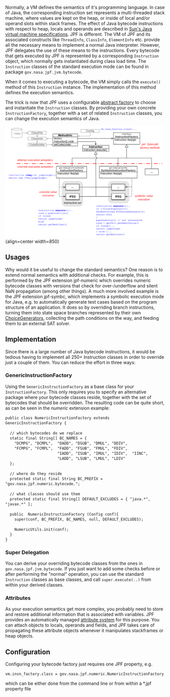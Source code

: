 Normally, a VM defines the semantics of it's programming language. In case of Java, the corresponding instruction set represents a multi-threaded stack machine, where values are kept on the heap, or inside of local and/or operand slots within stack frames. The effect of Java bytecode instructions with respect to heap, locals and operands are described in [Sun's Java virtual machine specifications](http://java.sun.com/docs/books/jvms/second_edition/html/VMSpecTOC.doc.html/).
JPF is different. The VM of JPF and its associated constructs like `ThreadInfo`, `ClassInfo`, `ElementInfo` etc. provide all the necessary means to implement a normal Java interpreter. However, JPF delegates the use of these means to the instructions. Every bytecode that gets executed by JPF is represented by a corresponding `Instruction` object, which normally gets instantiated during class load time. The `Instruction` classes of the standard execution mode can be found in package `gov.nasa.jpf.jvm.bytecode`.

When it comes to executing a bytecode, the VM simply calls the `execute()` method of this `Instruction` instance. The implementation of this method defines the execution semantics.

The trick is now that JPF uses a configurable [abstract factory](http://en.wikipedia.org/wiki/Abstract_factory_pattern) to choose and instantiate the `Instruction` classes. By providing your own concrete `InstructionFactory`, together with a set of related `Instruction` classes, you can change the execution semantics of Java.

![Figure: Bytecode Factories](https://github.com/javapathfinder/jpf-core/blob/master/docs/graphics/bc-factory.svg){align=center width=850}

## Usages ##

Why would it be useful to change the standard semantics? One reason is to extend normal semantics with additional checks. For example, this is performed by the JPF extension jpf-numeric which overrides numeric bytecode classes with versions that check for over-/underflow and silent NaN propagation (among other things). A much more involved example is the JPF extension jpf-symbc, which implements a symbolic execution mode for Java, e.g. to automatically generate test cases based on the program structure of an application. It does so by overriding branch instructions, turning them into state space branches represented by their own [ChoiceGenerators](ChoiceGenerators), collecting the path conditions on the way, and feeding them to an external SAT solver.

## Implementation ##

Since there is a large number of Java bytecode instructions, it would be tedious having to implement all 250+ Instruction classes in order to override just a couple of them. You can reduce the effort in three ways:


### GenericInstructionFactory ###


Using the `GenericInstructionFactory` as a base class for your `InstructionFactory`. This only requires you to specify an alternative package where your bytecode classes reside, together with the set of bytecodes that should be overridden. The resulting code can be quite short, as can be seen in the *numeric* extension example:

~~~~~~~~ {.java}
public class NumericInstructionFactory extends GenericInstructionFactory {
 
  // which bytecodes do we replace
  static final String[] BC_NAMES = {
    "DCMPG", "DCMPL",  "DADD", "DSUB", "DMUL", "DDIV",
    "FCMPG", "FCMPL",  "FADD", "FSUB", "FMUL", "FDIV",
                       "IADD", "ISUB", "IMUL", "IDIV",  "IINC", 
                       "LADD", "LSUB", "LMUL", "LDIV"   
  };
  
  // where do they reside
  protected static final String BC_PREFIX = "gov.nasa.jpf.numeric.bytecode.";
  
  // what classes should use them
  protected static final String[] DEFAULT_EXCLUDES = { "java.*", "javax.*" };
  
  public  NumericInstructionFactory (Config conf){    
    super(conf, BC_PREFIX, BC_NAMES, null, DEFAULT_EXCLUDES);
    
    NumericUtils.init(conf);
  }
}
~~~~~~~~


### Super Delegation ###

You can derive your overriding bytecode classes from the ones in `gov.nasa.jpf.jvm.bytecode`. If you just want to add some checks before or after performing the "normal" operation, you can use the standard `Instruction` classes as base classes, and call `super.execute(..)` from within your derived classes. 


### Attributes ###

As your execution semantics get more complex, you probably need to store and restore additional information that is associated with variables. JPF provides an automatically managed [attribute system](Slot-and-field-attributes) for this purpose. You can attach objects to locals, operands and fields, and JPF takes care of propagating these attribute objects whenever it manipulates stackframes or heap objects.


## Configuration ##


Configuring your bytecode factory just requires one JPF property, e.g.

~~~~~~~~ {.bash}
vm.insn_factory.class = gov.nasa.jpf.numeric.NumericInstructionFactory
~~~~~~~~

which can be either done from the command line or from within a *.jpf property file
